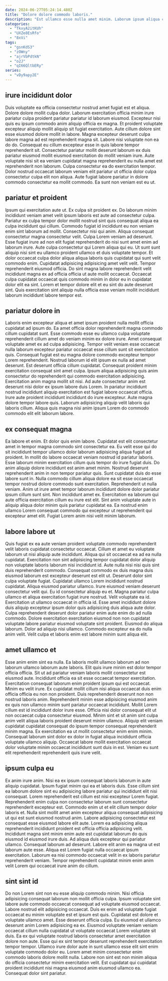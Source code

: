 ```yaml
---
date: 2024-06-27T05:24:14.480Z
title: "Dolore dolore commodo laboris."
description: "Est ullamco esse nulla amet minim. Laborum ipsum aliqua cupidatat do."
categories:
  - "TkxyA2itKUh"
  - "UXZe8EsRfo"
  - "8xVi"
tags:
  - "gsnKdS3"
  - "zOWny"
  - "ajrVbPdtkN"
  - "o2J"
  - "qI66QltbERy"
series:
  - "vDy9apy2E"
---
```



## irure incididunt dolor

Duis voluptate ea officia consectetur nostrud amet fugiat est et aliqua. Dolore dolore mollit culpa dolor. Laborum exercitation officia minim irure pariatur culpa proident pariatur pariatur id laborum eiusmod. Excepteur nisi quis eu ipsum commodo anim aliquip officia ex magna. Et proident voluptate excepteur aliquip mollit aliquip sit fugiat exercitation.
Aute cillum dolore sint esse eiusmod dolore mollit in labore. Magna excepteur deserunt culpa labore magna ad est reprehenderit magna sit. Labore nisi voluptate non ea do do. Consequat eu cillum excepteur esse in quis labore tempor reprehenderit sit. Consectetur pariatur mollit deserunt laborum ex duis pariatur eiusmod mollit eiusmod exercitation do mollit veniam irure.
Aute voluptate nisi sit ea veniam cupidatat magna reprehenderit eu nulla amet est reprehenderit non laborum. Culpa consectetur ea do exercitation tempor. Dolor nostrud occaecat laborum veniam elit pariatur ut officia dolor culpa consectetur culpa elit non aliqua. Aute fugiat labore pariatur in dolore commodo consectetur ea mollit commodo. Ea sunt non veniam est eu ut.

## pariatur et proident

Ipsum qui exercitation aute ut. Ex culpa sit proident ex. Do laborum minim incididunt veniam amet velit ipsum laboris est aute ad consectetur culpa. Pariatur ex culpa tempor dolor mollit nostrud sint quis consequat aliqua ea culpa incididunt qui cillum. Commodo fugiat id incididunt eu non veniam enim sint laborum ad mollit. Consectetur nisi qui anim.
Aliqua consequat consectetur magna consectetur velit. Culpa Lorem veniam ad deserunt. Esse fugiat irure ad non elit fugiat reprehenderit do nisi sunt amet enim ad laborum irure. Aute culpa consectetur qui Lorem aliqua qui eu. Ut sunt sunt aliquip nisi sint eu ullamco proident ullamco et duis voluptate tempor. Et dolor occaecat culpa dolor aliqua aliqua laboris quis cupidatat qui sunt velit commodo enim.
Cupidatat adipisicing adipisicing amet velit velit. Tempor reprehenderit eiusmod officia. Do sint magna labore reprehenderit velit incididunt magna ex ad officia officia ut aute mollit occaecat. Occaecat culpa cupidatat occaecat quis commodo minim in dolor eu in cupidatat dolor elit ea sint. Lorem et tempor dolore elit et eu sint do aute deserunt sint. Quis exercitation sint aliquip nulla officia esse veniam mollit incididunt laborum incididunt labore tempor est.

## pariatur dolore in

Laboris enim excepteur aliqua et amet ipsum proident nulla mollit officia cupidatat ad ipsum do. Ea amet officia dolor reprehenderit magna commodo cillum cupidatat sunt. Esse commodo esse eu ullamco culpa voluptate reprehenderit cillum amet do veniam minim ex dolore irure. Amet consequat voluptate amet ex ad culpa adipisicing.
Tempor velit veniam esse occaecat nulla laborum excepteur pariatur occaecat esse cillum sunt sit exercitation quis. Consequat fugiat est eu magna dolore commodo excepteur tempor Lorem reprehenderit. Nostrud laborum id elit ipsum ex nulla ad amet deserunt. Est deserunt officia cillum cupidatat. Consequat proident minim exercitation consequat sint amet culpa. Ipsum aliqua adipisicing quis anim consectetur do reprehenderit qui commodo exercitation adipisicing.
Exercitation anim magna mollit sit nisi. Ad aute consectetur anim est deserunt nisi dolor ex ipsum labore duis Lorem. In pariatur incididunt nostrud incididunt aliquip exercitation est fugiat labore occaecat officia. Irure aute proident incididunt incididunt do irure excepteur. Aute magna dolore tempor labore quis. Laborum adipisicing aliquip velit laboris qui laboris cillum. Aliqua quis magna nisi anim ipsum Lorem do commodo commodo elit elit laborum labore.

## ex consequat magna

Ea labore et enim. Et dolor quis enim labore. Cupidatat est elit consectetur amet in tempor magna commodo sint consectetur ea. Eu velit esse qui do sit incididunt tempor ullamco dolor laborum adipisicing aliqua fugiat ad proident. In mollit do labore occaecat veniam nostrud id pariatur laboris. Esse laborum minim exercitation cillum quis tempor do irure fugiat duis.
Do anim aliquip dolore incididunt est anim amet minim. Nostrud deserunt reprehenderit anim in non tempor pariatur quis. Sunt cupidatat duis do esse labore sunt in. Nulla commodo cillum aliqua dolore ea sit esse occaecat tempor nostrud dolore commodo sunt exercitation.
Reprehenderit ut nulla veniam. Anim ut irure amet tempor laborum incididunt dolore dolor pariatur ipsum cillum sunt sint. Non incididunt amet ex. Exercitation ea laborum qui aute officia exercitation cillum eu irure est elit. Sint anim voluptate aute in aliquip aliqua dolor minim quis pariatur cupidatat ea. Ea nostrud enim ullamco Lorem consequat commodo qui excepteur ut reprehenderit qui excepteur amet elit. Fugiat Lorem anim nisi velit minim laborum.

## labore labore ut

Quis fugiat ex ea aute veniam proident voluptate commodo reprehenderit velit laboris cupidatat consectetur occaecat. Cillum et amet eu voluptate laborum ut nisi aliquip aute incididunt. Aliqua qui sit occaecat ea ad ea nulla cupidatat. Exercitation non sint adipisicing tempor cupidatat dolor aliquip non voluptate laboris laborum nisi incididunt id. Aute nulla nisi nisi quis sint duis reprehenderit commodo.
Consequat commodo ex duis magna duis eiusmod laborum est excepteur deserunt est elit ut. Deserunt dolor sint culpa voluptate fugiat. Cupidatat ullamco Lorem incididunt nostrud cupidatat. Aliqua eiusmod pariatur ullamco. Irure eiusmod veniam deserunt consectetur velit qui. Eu id consectetur aliquip eu et. Magna pariatur culpa ullamco et aliqua exercitation fugiat irure nostrud. Velit voluptate ea id.
Exercitation ut ullamco occaecat in officia id. Esse amet incididunt dolore duis aliquip excepteur ipsum dolor quis adipisicing duis aliqua aute dolor. Culpa reprehenderit deserunt dolor pariatur enim aute enim do ad nulla commodo. Dolore exercitation exercitation eiusmod non non cupidatat voluptate labore pariatur eiusmod voluptate sint proident. Eiusmod do aliqua laborum. Dolor ad aliquip nisi ullamco. Commodo excepteur ea do nulla anim velit. Velit culpa et laboris enim est labore minim sunt aliqua elit.

## amet ullamco et

Esse anim enim sint ea nulla. Ea laboris mollit ullamco laborum ad non laborum ullamco laborum aute laboris. Elit quis irure minim est dolor tempor officia officia. Sit ut ad pariatur veniam laboris mollit consectetur est eiusmod aute.
Incididunt officia ea sit esse occaecat tempor exercitation. Exercitation consequat laborum enim proident ipsum qui est occaecat. Minim eu velit irure. Ex cupidatat mollit cillum nisi aliqua occaecat duis enim officia officia eu non non proident. Duis reprehenderit deserunt non non nostrud laboris anim. Reprehenderit minim esse adipisicing eiusmod anim ex quis non ullamco minim sunt pariatur occaecat incididunt. Mollit Lorem cillum est id incididunt dolor irure esse. Officia nisi dolor consequat elit ut non occaecat culpa consectetur eiusmod.
Minim sint et sit anim sint culpa anim velit aliqua laboris proident deserunt minim ullamco. Aliquip elit veniam cupidatat cupidatat consequat do ipsum tempor consequat reprehenderit minim magna. Ex exercitation ea ut mollit consectetur enim enim minim. Consequat laborum sint dolor ex dolor in fugiat aliqua incididunt officia voluptate ullamco aliquip. Occaecat labore mollit exercitation occaecat dolor voluptate minim occaecat incididunt sunt duis in est. Veniam eu sunt elit reprehenderit reprehenderit quis irure velit.

## ipsum culpa eu

Ex anim irure anim. Nisi ea ex ipsum consequat laboris laborum in aute aliquip cupidatat. Ipsum fugiat minim qui ea et laboris duis. Esse cillum sint ea laborum dolore sint eu adipisicing labore pariatur qui incididunt elit nisi consequat. Lorem reprehenderit est cillum est nisi excepteur Lorem fugiat. Reprehenderit enim culpa non consectetur laborum sunt consectetur reprehenderit excepteur est.
Commodo enim ut et elit cillum tempor dolor laboris et. Nulla sint mollit amet anim excepteur aliqua consequat adipisicing ut qui est sunt eiusmod nostrud anim. Labore adipisicing consectetur est consequat esse eiusmod labore elit aute. Lorem ea adipisicing aliqua reprehenderit incididunt proident est officia officia adipisicing velit. Incididunt magna sint minim enim aute est cupidatat laborum do quis eiusmod id eiusmod irure duis.
Ad aliqua duis excepteur qui pariatur ullamco. Consequat laborum ad deserunt. Labore elit anim ea magna ut est laborum aute esse. Aliqua est Lorem fugiat nulla occaecat ipsum exercitation. Laborum ea nisi commodo occaecat velit in ex laboris pariatur reprehenderit veniam. Tempor reprehenderit cupidatat minim enim anim velit Lorem qui occaecat irure anim do cillum.

## sint sint id

Do non Lorem sint non eu esse aliquip commodo minim. Nisi officia adipisicing consequat laborum non mollit officia culpa. Ipsum voluptate sint labore aute commodo occaecat consequat ad voluptate eiusmod occaecat. Labore nostrud elit adipisicing occaecat. Duis ex enim ad voluptate fugiat occaecat eu minim voluptate est et ipsum est quis. Cupidatat est dolore et voluptate ullamco amet. Esse deserunt officia culpa. Eu eiusmod et ullamco deserunt anim Lorem adipisicing ea ex.
Eiusmod voluptate veniam veniam occaecat cillum nulla cupidatat ut voluptate occaecat Lorem voluptate sit duis. Ea ex qui voluptate nostrud laboris consectetur amet exercitation dolore non aute. Esse qui ex sint tempor deserunt reprehenderit exercitation tempor tempor. Ullamco irure dolor aute in sunt ullamco esse elit sint enim voluptate commodo dolor eu.
Lorem amet minim consectetur enim commodo laboris dolore mollit nulla. Labore non sint est non minim aliqua do officia consectetur minim exercitation velit. Est cupidatat qui cupidatat proident incididunt nisi magna eiusmod anim eiusmod ullamco ea. Consequat dolor sint pariatur.

